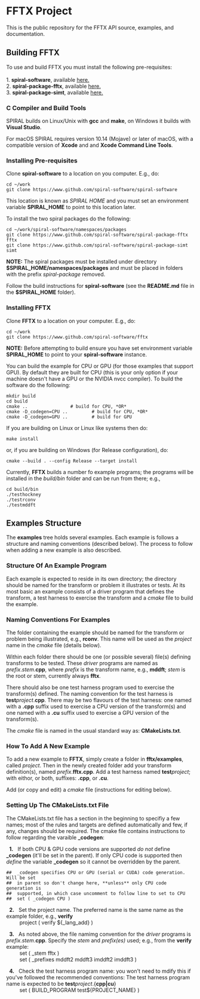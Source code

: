 FFTX Project
============

This is the public repository for the FFTX API source, examples, and documentation.

## Building FFTX

To use and build FFTX you must install the following pre-requisites:<br><br>
    1.  **spiral-software**, available [here.](https://www.github.com/spiral-software/spiral-software)<br>
    2.  **spiral-package-fftx**, available [here.](https://www.github.com/spiral-software/spiral-package-fftx)<br>
    3.  **spiral-package-simt**, available [here.](https://www.github.com/spiral-software/spiral-package-simt)<br>

### C Compiler and Build Tools

SPIRAL builds on Linux/Unix with **gcc** and **make**, on Windows it builds with **Visual Studio**.

For macOS SPIRAL requires version 10.14 (Mojave) or later of macOS, with a compatible version of **Xcode** and
and **Xcode Command Line Tools**. 

### Installing Pre-requisites

Clone **spiral-software** to a location on you computer.  E.g., do:
```
cd ~/work
git clone https://www.github.com/spiral-software/spiral-software
```
This location is known as *SPIRAL HOME* and you must set an environment variable **SPIRAL_HOME** to point to this location later.

To install the two spiral packages do the following:
```
cd ~/work/spiral-software/namespaces/packages
git clone https://www.github.com/spiral-software/spiral-package-fftx fftx
git clone https://www.github.com/spiral-software/spiral-package-simt simt
```
**NOTE:** The spiral packages must be installed under directory **$SPIRAL_HOME/namespaces/packages** and must be placed in folders with the prefix *spiral-package* removed.

Follow the build instructions for **spiral-software** (see the **README.md** file in the **$SPIRAL_HOME** folder).

### Installing FFTX

Clone **FFTX** to a location on your computer.  E.g., do:
```
cd ~/work
git clone https://www.github.com/spiral-software/fftx
```
**NOTE:** Before attempting to build ensure you have set environment variable **SPIRAL_HOME** to point to your **spiral-software** instance.

You can build the example for CPU or GPU (for those examples that support GPU).  By default they are built for CPU (this is your only option if your machine doesn't have a GPU or the NVIDIA nvcc compiler).  To build the software do the following:
```
mkdir build
cd build
cmake ..				# build for CPU, *OR*
cmake -D_codegen=CPU ..			# build for CPU, *OR*
cmake -D_codegen=GPU ..			# build for GPU
```
If you are building on Linux or Linux like systems then do:
```
make install
```
or, if you are building on Windows (for Release configuration), do:
```
cmake --build . --config Release --target install
```

Currently, **FFTX** builds a number fo example programs; the programs will be installed in the *build/bin* folder and can be run from there; e.g.,
```
cd build/bin
./testhockney
./testrconv
./testmddft
```

## Examples Structure

The **examples** tree holds several examples.  Each example is follows a structure and naming conventions (described below).  The process to follow when adding a new example is also described.

### Structure Of An Example Program

Each example is expected to reside in its own directory; the directory should be named for the transform or problem it illustrates or tests.   At its most basic an example consists of a driver program that defines the transform, a test harness to exercise the transform and a *cmake* file to build the example.

### Naming Conventions For Examples

The folder containing the example should be named for the transform or problem being illustrated, e.g., **rconv**.  This name will be used as the *project* name in the *cmake* file (details below).

Within each folder there should be one (or possible several) file(s) defining transforms to be tested.  These *driver* programs are named as *prefix*.*stem*.**cpp**, where *prefix* is the transform name, e.g., **mddft**; *stem* is the root or stem, currently always **fftx**.

There should also be one test harness program used to exercise the transform(s) defined.  The naming convention for the test harness is **test**_project_.**cpp**.  There may be two flavours of the test harness: one named with a **.cpp** suffix used to exercise a CPU version of the transform(s) and one named with a **.cu** suffix used to exercise a GPU version of the transform(s).

The *cmake* file is named in the usual standard way as: **CMakeLists.txt**.

### How To Add A New Example

To add a new example to **FFTX**, simply create a folder in **fftx/examples**, called *project*.  Then in the newly created folder add your transform definition(s), named *prefix*.**fftx.cpp**.  Add a test harness named **test**_project_; with eithor, or both, suffixes: **.cpp**, or **.cu**.

Add (or copy and edit) a *cmake* file (instructions for editing below).

### Setting Up The CMakeLists.txt File

The CMakeLists.txt file has a section in the beginning to specifiy a few names; most of the rules and targets are defined automatically and few, if any, changes should be required.  The cmake file contains instructions to follow regarding the varaible **\_codegen**:

&nbsp;&nbsp;**1.**&nbsp;&nbsp;
If both CPU & GPU code versions are supported *do not* define **\_codegen** (it'll be set in the parent).  If only CPU code is supported then *define* the variable **\_codegen** so it cannot be overridden by the parent.
```
##  _codegen specifies CPU or GPU (serial or CUDA) code generation.  Will be set
##  in parent so don't change here, **unless** only CPU code generation is
##  supported, in which case uncomment to follow line to set to CPU 
##  set ( _codegen CPU )
```

&nbsp;&nbsp;**2.**&nbsp;&nbsp;
Set the project name.  The preferred name is the same name as the example folder, e.g., **verify**<br>
&nbsp;&nbsp;&nbsp;&nbsp;&nbsp;&nbsp;&nbsp;&nbsp;
project ( verify ${\_lang\_add} )

&nbsp;&nbsp;**3.**&nbsp;&nbsp;
As noted above, the file namimg convention for the *driver* programs is *prefix.stem*.**cpp**.
Specify the *stem* and *prefix(es)* used; e.g., from the **verify** example:<br>
&nbsp;&nbsp;&nbsp;&nbsp;&nbsp;&nbsp;&nbsp;&nbsp;
set ( \_stem fftx )<br>
&nbsp;&nbsp;&nbsp;&nbsp;&nbsp;&nbsp;&nbsp;&nbsp;
set ( \_prefixes mddft2 mddft3 imddft2 imddft3 )

&nbsp;&nbsp;**4.**&nbsp;&nbsp;
Check the test harness program name: you won't need to mdify this if you've followed the recommended conventions:  The test harness program name is expected to be **test**_project_.{**cpp|cu**}<br>
&nbsp;&nbsp;&nbsp;&nbsp;&nbsp;&nbsp;&nbsp;&nbsp;
    set ( BUILD\_PROGRAM test${PROJECT\_NAME} )
<br>
